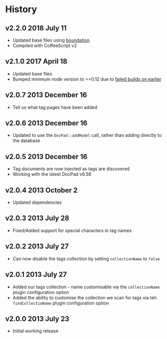# History

## v2.2.0 2018 July 11
- Updated base files using [boundation](https://github.com/bevry/boundation)
- Compiled with CoffeeScript v2

## v2.1.0 2017 April 18
- Updated base files
- Bumped minimum node version to >=0.12 due to [failed builds on earlier](https://travis-ci.org/docpad/docpad-plugin-tags/builds/223020764)

## v2.0.7 2013 December 16
- Tell us what tag pages have been added

## v2.0.6 2013 December 16
- Updated to use the `DocPad::addModel` call, rather than adding directly to the database

## v2.0.5 2013 December 16
- Tag documents are now injected as tags are discovered
- Working with the latest DocPad v6.58

## v2.0.4 2013 October 2
- Updated dependencies

## v2.0.3 2013 July 28
- Fixed/Added support for special characters in tag names

## v2.0.2 2013 July 27
- Can now disable the tags collection by setting `collectionName` to `false`

## v2.0.1 2013 July 27
- Added our tags collection - name customisable via the `collectionName` plugin configuration option
- Added the ability to customise the collection we scan for tags via teh `findCollectioName` plugin configuration option

## v2.0.0 2013 July 23
- Initial working release
